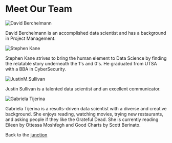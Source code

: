 # Meet Our Team

![David Berchelmann](https://s3.amazonaws.com/alumni.codeup.com/DavidBerchelmann.jpg)

David Berchelmann is an accomplished data scientist and has a background in Project Management. 

![Stephen Kane](https://s3.amazonaws.com/alumni.codeup.com/StephenKane.jpg)

Stephen Kane strives to bring the human element to Data Science by finding the relatable story underneath the 1's and 0's. He graduated from UTSA with a BBA in CyberSecurity. 

![JustinM.Sullivan](https://s3.amazonaws.com/alumni.codeup.com/JustinM.Sullivan.jpg)

Justin Sullivan is a talented data scientist and an excellent communicator.

![Gabriela Tijerina](https://s3.amazonaws.com/alumni.codeup.com/GabrielaTijerina.jpg)

Gabriela Tijerina is a results-driven data scientist with a diverse and creative background. She enjoys reading, watching movies, trying new restaurants, and asking people if they like the Grateful Dead. She is currently reading Eileen by Ottessa Moshfegh and Good Charts by Scott Berinato.

Back to the [junction](https://otr-capstone.github.io/)